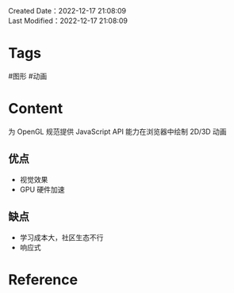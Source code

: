 Created Date：2022-12-17 21:08:09  
Last Modified：2022-12-17 21:08:09

# Tags

#图形 #动画

# Content

为 OpenGL 规范提供 JavaScript API 能力在浏览器中绘制 2D/3D 动画

## 优点

- 视觉效果
- GPU 硬件加速

## 缺点

- 学习成本大，社区生态不行
- 响应式

# Reference
